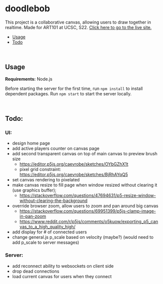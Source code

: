 # doodlebob
This project is a collaborative canvas, allowing users to draw together in realtime. Made for ART101 at UCSC, S22. [Click here to go to the live site.](https://doodlebob-art101.herokuapp.com/)

 - [Usage](#usage)
 - [Todo](#todo)

 <br>



## Usage
<b>Requirements:</b> Node.js

Before starting the server for the first time, run ```npm install``` to install dependent packages.
Run ```npm start``` to start the server locally.


<br>

## Todo:
### UI:
 * design home page
 * add active players counter on canvas page
 * add second transparent canvas on top of main canvas to preview brush size
   * https://editor.p5js.org/caevrobe/sketches/OYbGZhX1t
   * pixel grid constraint: https://editor.p5js.org/caevrobe/sketches/BjRhAYqQ5
 * set canvas rendering to pixelated
 * make canvas resize to fill page when window resized without clearing it (use graphics buffer);
   * https://stackoverflow.com/questions/47694631/p5-resize-window-without-clearing-the-background
 * override browser zoom, allow users to zoom and pan around big canvas
   * https://stackoverflow.com/questions/69951399/p5js-clamp-image-in-pan-zoom
   * https://www.reddit.com/r/p5js/comments/o5kuow/exporting_p5_canvas_to_a_high_quality_high/
 * add display for # of connected users
 * change general.js p_scale based on velocity (maybe?) (would need to add p_scale to server messages)

### Server:
 * add reconnect ability to websockets on client side
 * drop dead connections
 * load current canvas for users when they connect